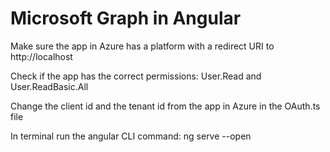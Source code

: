 # Microsoft Graph in Angular
Make sure the app in Azure has a platform with a redirect URI to http://localhost

Check if the app has the correct permissions: User.Read and User.ReadBasic.All

Change the client id and the tenant id from the app in Azure in the OAuth.ts file

In terminal run the angular CLI command: ng serve --open
